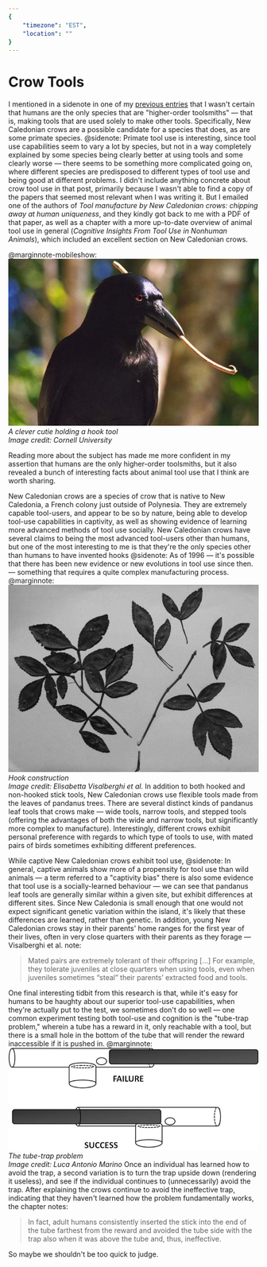 ```yaml
---
{
	"timezone": "EST",
	"location": ""
}
---
```

# Crow Tools

I mentioned in a sidenote in one of my [previous entries](/tool-heritage) that I wasn't certain that humans are the only species that are "higher-order toolsmiths" — that is, making tools that are used solely to make other tools. Specifically, New Caledonian crows are a possible candidate for a species that does, as are some primate species.
@sidenote: Primate tool use is interesting, since tool use capabilities seem to vary a lot by species, but not in a way completely explained by some species being clearly better at using tools and some clearly worse — there seems to be something more complicated going on, where different species are predisposed to different types of tool use and being good at different problems.
I didn't include anything concrete about crow tool use in that post, primarily because I wasn't able to find a copy of the papers that seemed most relevant when I was writing it. But I emailed one of the authors of *Tool manufacture by New Caledonian crows: chipping away at human uniqueness*, and they kindly got back to me with a PDF of that paper, as well as a chapter with a more up-to-date overview of animal tool use in general (*Cognitive Insights From Tool Use in Nonhuman Animals*), which included an excellent section on New Caledonian crows.

@marginnote-mobileshow: <img src="/img/post/crow-tools/crow1.jpg" alt="A large black crow holding a hook-shaped stick in its beak"/> *A clever cutie holding a hook tool*<br>*Image credit: Cornell University*

Reading more about the subject has made me more confident in my assertion that humans are the only higher-order toolsmiths, but it also revealed a bunch of interesting facts about animal tool use that I think are worth sharing.

New Caledonian crows are a species of crow that is native to New Caledonia, a French colony just outside of Polynesia. They are extremely capable tool-users, and appear to be so by nature, being able to develop tool-use capabilities in captivity, as well as showing evidence of learning more advanced methods of tool use socially. New Caledonian crows have several claims to being the most advanced tool-users other than humans, but one of the most interesting to me is that they're the only species other than humans to have invented hooks
@sidenote: As of 1996 — it's possible that there has been new evidence or new evolutions in tool use since then.
— something that requires a quite complex manufacturing process.
@marginnote: <img src="/img/post/crow-tools/hook-construction.png" alt="A photograph of a disassembled branch from a tree, one part of which has been turned into a hook tool by a New Caledonian crow"/> *Hook construction*<br>*Image credit: Elisabetta Visalberghi et al.*
In addition to both hooked and non-hooked stick tools, New Caledonian crows use flexible tools made from the leaves of pandanus trees. There are several distinct kinds of pandanus leaf tools that crows make — wide tools, narrow tools, and stepped tools (offering the advantages of both the wide and narrow tools, but significantly more complex to manufacture). Interestingly, different crows exhibit personal preference with regards to which type of tools to use, with mated pairs of birds sometimes exhibiting different preferences.

While captive New Caledonian crows exhibit tool use,
@sidenote: In general, captive animals show more of a propensity for tool use than wild animals — a term referred to a "captivity bias"
there is also some evidence that tool use is a socially-learned behaviour — we can see that pandanus leaf tools are generally similar within a given site, but exhibit differences at different sites. Since New Caledonia is small enough that one would not expect significant genetic variation within the island, it's likely that these differences are learned, rather than genetic. In addition, young New Caledonian crows stay in their parents' home ranges for the first year of their lives, often in very close quarters with their parents as they forage — Visalberghi et al. note:

> Mated pairs are extremely tolerant of their offspring […] For example, they tolerate juveniles at close quarters when using tools, even when juveniles sometimes “steal” their parents’ extracted food and tools. 

One final interesting tidbit from this research is that, while it's easy for humans to be haughty about our superior tool-use capabilities, when they're actually put to the test, we sometimes don't do so well — one common experiment testing both tool-use and cognition is the "tube-trap problem," wherein a tube has a reward in it, only reachable with a tool, but there is a small hole in the bottom of the tube that will render the reward inaccessible if it is pushed in.
@marginnote: <img src="/img/post/crow-tools/tube-trap.png" alt="An image of two tubes with a circle in them represnting a reward, and rods inserted to push out the reward. The top image is marked 'failure,' and shows the reward being pushed into the hole, whereas the second image is marked 'success,' and shows the rod inserted from the other side of the tube, avoiding the trap"/> *The tube-trap problem*<br>*Image credit: Luca Antonio Marino*
Once an individual has learned how to avoid the trap, a second variation is to turn the trap upside down (rendering it useless), and see if the individual continues to (unnecessarily) avoid the trap. After explaining the crows continue to avoid the ineffective trap, indicating that they haven't learned how the problem fundamentally works, the chapter notes:

> In fact, adult humans consistently inserted the stick into the end of the tube farthest from the reward and avoided the tube side with the trap also when it was above the tube and, thus, ineffective.

So maybe we shouldn't be too quick to judge.
